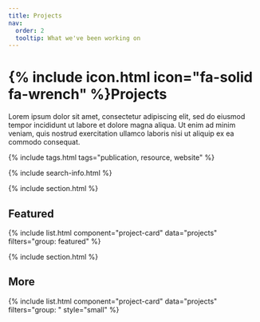 ```yaml
---
title: Projects
nav:
  order: 2
  tooltip: What we've been working on
---
```


# {% include icon.html icon="fa-solid fa-wrench" %}Projects

Lorem ipsum dolor sit amet, consectetur adipiscing elit, sed do eiusmod tempor incididunt ut labore et dolore magna aliqua.
Ut enim ad minim veniam, quis nostrud exercitation ullamco laboris nisi ut aliquip ex ea commodo consequat.

{% include tags.html tags="publication, resource, website" %}

{% include search-info.html %}

{% include section.html %}

## Featured

{% include list.html component="project-card" data="projects" filters="group: featured" %}

{% include section.html %}

## More

{% include list.html component="project-card" data="projects" filters="group: " style="small" %}
